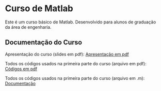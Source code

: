 
# Curso de Matlab
Este é um curso básico de Matlab. Desenvolvido para alunos de graduação da área de engenharia.



## Documentação do Curso

Apresentação do curso (slides em pdf): [Apresentação em pdf](https://github.com/reginaldocardoso/Matlab/blob/master/Apresenta%C3%A7%C3%A3o.pdf)

Todos os códigos usados na primeira parte do curso (arquivo em pdf): [Códigos em pdf](https://github.com/reginaldocardoso/Matlab/blob/master/Codigos.pdf)

Todos os códigos usados na primeira parte do curso (arquivo em .m): [Documentação](https://github.com/reginaldocardoso/Matlab/blob/master/codigos_parte_I.m)
